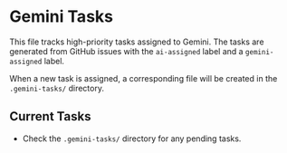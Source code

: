 # Gemini Tasks

This file tracks high-priority tasks assigned to Gemini. The tasks are generated from GitHub issues with the `ai-assigned` label and a `gemini-assigned` label.

When a new task is assigned, a corresponding file will be created in the `.gemini-tasks/` directory.

## Current Tasks

*   Check the `.gemini-tasks/` directory for any pending tasks.
